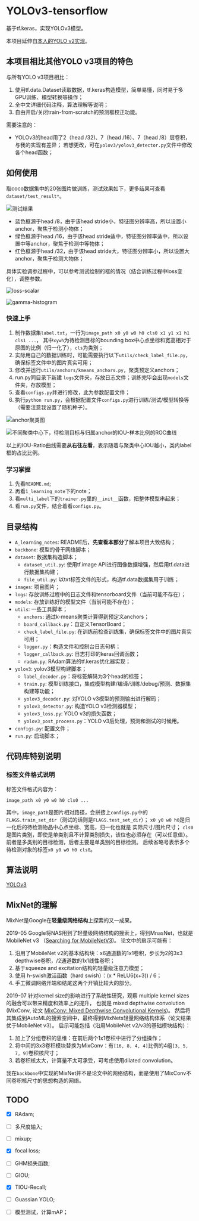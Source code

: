 # YOLOv3-tensorflow

基于tf.keras，实现YOLOv3模型。

本项目延伸自[本人的YOLO v2实现](https://github.com/zheng-yuwei/YOLOv2-tensorflow)。

## 本项目相比其他YOLO v3项目的特色

与所有YOLO v3项目相比：
1. 使用tf.data.Dataset读取数据，tf.keras构造模型，简单易懂，同时易于多GPU训练、模型转换等操作；
1. 全中文详细代码注释，算法理解等说明；
1. 自由开启/关闭train-from-scratch的预测框校正功能。

需要注意的：
- YOLOv3的head用了2（head /32)、7（head /16）、7（head /8）层卷积，与我的实现有差异；
若想更改，可在`yolov3/yolov3_detector.py`文件中修改各个head函数；

## 如何使用

取coco数据集中的20张图片做训练，测试效果如下，更多结果可查看`dataset/test_result*`。

![测试结果](./dataset/test_result/000009.jpg)

- 蓝色框源于head /8，由于该head stride小，特征图分辨率高，所以设置小anchor，聚焦于检测小物体；
- 绿色框源于head /16，由于该head stride适中，特征图分辨率适中，所以设置中等anchor，聚焦于检测中等物体；
- 红色框源于head /32，由于该head stride大，特征图分辨率小，所以设置大anchor，聚焦于检测大物体；

具体实验调参过程中，可以参考测试绘制的框的情况（结合训练过程中loss变化），调整参数。

![loss-scalar](./images/tensorboard_loss.jpg)

![gamma-histogram](./images/tensorboard_gamma.jpg)


### 快速上手

1. 制作数据集`label.txt`，一行为`image_path x0 y0 w0 h0 cls0 x1 y1 x1 h1 cls1 ...`，
其中`xywh`为待检测目标的bounding box中心点坐标和宽高相对于原图的比例（归一化了），`cls`为类别；
1. 实际用自己的数据训练时，可能需要执行以下`utils/check_label_file.py`，确保标签文件中的图片真实可用；
1. 修改并运行`utils/anchors/kmeans_anchors.py`，聚类预定义anchors；
1. run.py同目录下新建 `logs`文件夹，存放日志文件；训练完毕会出现`models`文件夹，存放模型；
1. 查看`configs.py`并进行修改，此为参数配置文件；
1. 执行`python run.py`，会根据配置文件`configs.py`进行训练/测试/模型转换等（需要注意我设置了随机种子）。

![anchor聚类图](./images/k-menas++anchors.png)

![不同聚类中心下，待检测目标与归属anchor的IOU-样本比例的ROC曲线](./images/IOU-Ratio-curve.png)

以上的IOU-Ratio曲线需要**从右往左看**，表示随着与聚类中心IOU越小，类内label框的占比比例。

### 学习掌握

1. 先看`README.md`;
2. 再看`1_learning_note`下的note；
3. 看`multi_label`下的`trainer.py`里的`__init__`函数，把整体模型串起来；
4. 看`run.py`文件，结合着看`configs.py`。

## 目录结构

- `A_learning_notes`: README后，**先查看本部分**了解本项目大致结构；
- `backbone`: 模型的骨干网络脚本；
- `dataset`: 数据集构造脚本；
    - `dataset_util.py`: 使用tf.image API进行图像数据增强，然后用tf.data进行数据集构建；
    - `file_util.py`: 以txt标签文件的形式，构造tf.data数据集用于训练；
- `images`: 项目图片；
- `logs`: 存放训练过程中的日志文件和tensorboard文件（当前可能不存在）；
- `models`: 存放训练好的模型文件（当前可能不存在）；
- `utils`: 一些工具脚本；
    - `anchors`: 通过k-means聚类计算得到预定义anchors；
    - `board_callback.py`：自定义TensorBoard；
    - `check_label_file.py`: 在训练前检查训练集，确保标签文件中的图片真实可用；
    - `logger.py`：构造文件和控制台日志句柄；
    - `logger_callback.py`: 日志打印的keras回调函数；
    - `radam.py`: RAdam算法的tf.keras优化器实现；
- `yolov3`: yolov3模型构建脚本；
    - `label_decoder.py`：将标签解码为3个head的标签；
    - `train.py`: 模型训练接口，集成模型构建/编译/训练/debug/预测、数据集构建等功能；
    - `yolov3_decoder.py`: 对YOLO v3模型的预测输出进行解码；
    - `yolov3_detector.py`: 构造YOLO v3检测器模型；
    - `yolov3_loss.py`: YOLO v3的损失函数；
    - `yolov3_post_process.py`：YOLO v3后处理，预测和测试的时候用。
- `configs.py`: 配置文件；
- `run.py`: 启动脚本；


## 代码库特别说明

### 标签文件格式说明

标签文件格式内容为：
```
image_path x0 y0 w0 h0 cls0 ...
```
其中，`image_path`是图片相对路径，会拼接上`configs.py`中的`FLAGS.train_set_dir`（测试的话则是`FLAGS.test_set_dir`）；
`x0 y0 w0 h0`是归一化后的待检测物品中心点坐标、宽高，归一化也就是 实际尺寸/图片尺寸；
`cls0`是图片类别，即使是单类别且不计算类别损失，该位也必须存在（可以任意值）。
前者是多类别的目标检测，后者主要是单类别的目标检测。
后续省略号表示多个待检测对象的标签`x0 y0 w0 h0 cls0`。

## 算法说明

[YOLOv3](https://zheng-yuwei.github.io/2018/12/15/5_YOLOv3/)

## MixNet的理解

MixNet是Google在**轻量级网络结构**上探索的又一成果。

2019-05 Google将NAS用到了轻量级网络结构的搜索上，得到MnasNet，也就是MobileNet v3
（[Searching for MobileNetV3](https://arxiv.org/abs/1905.02244?context=cs))。
论文中的启示可能有：
1. 沿用了MobileNet v2的基本结构块：x6通道数的1x1卷积，步长为2的3x3 depthwise卷积，/2通道数的1x1线性卷积；
1. 基于squeeze and excitation结构的轻量级注意力模型；
1. 使用 h-swish激活函数（hard swish）：(x * ReLU6(x+3)) / 6；
1. 手工微调网络开端和结尾这两个开销比较大的部分。

2019-07 针对kernel size的影响进行了系统性研究，观察 multiple kernel sizes 的融合可以带来精度和效率上的提升，
也就是 mixed depthwise convolution (MixConv,
论文 [MixConv: Mixed Depthwise Convolutional Kernels](https://arxiv.org/abs/1907.09595))。
然后将其集成到AutoML的搜索空间中，最终得到MixNets轻量网络结构体系（论文结果优于MobileNet v3）。
启示可能包括（沿用MobileNet v2/v3的基础模块结构）：
1. 加上了分组卷积的思维：在前后两个1x1卷积中进行了分组操作；
1. 将中间的3x3卷积模块替换为MixConv：有`[16, 8, 4, 4]`比例的4组`[3, 5, 7, 9]`卷积核尺寸；
1. 若卷积核太大，计算量不太可承受，可考虑使用dilated convolution。

我在`backbone`中实现的MixNet并不是论文中的网络结构，而是使用了MixConv不同卷积核尺寸的思想构造的网络。

## TODO

- [x] RAdam;
- [ ] 多尺度输入;
- [ ] mixup;
- [x] focal loss;
- [ ] GHM损失函数;
- [ ] GIOU;
- [x] TIOU-Recall;
- [ ] Guassian YOLO;
- [ ] 模型测试，计算mAP；

